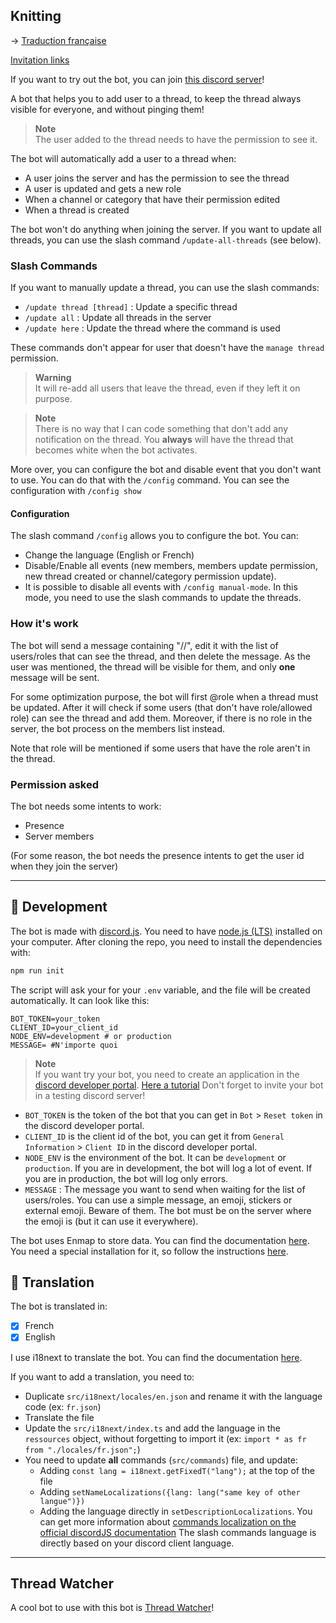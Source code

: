 ## Knitting

→  [Traduction française](README_FR.md)

[Invitation links](https://discord.com/api/oauth2/authorize?client_id=1101559076086886500&permissions=292057785360&scope=bot)

If you want to try out the bot, you can join [this discord server](https://discord.gg/TWjfz2yTSA)!

A bot that helps you to add user to a thread, to keep the thread always visible for everyone, and without pinging them!  

> **Note**  
> The user added to the thread needs to have the permission to see it.  

The bot will automatically add a user to a thread when: 
- A user joins the server and has the permission to see the thread
- A user is updated and gets a new role
- When a channel or category that have their permission edited
- When a thread is created

The bot won't do anything when joining the server. If you want to update all threads, you can use the slash command `/update-all-threads` (see below).

### Slash Commands

If you want to manually update a thread, you can use the slash commands: 
- `/update thread [thread]` : Update a specific thread
- `/update all` : Update all threads in the server
- `/update here` : Update the thread where the command is used

These commands don't appear for user that doesn't have the `manage thread` permission.

> **Warning**  
> It will re-add all users that leave the thread, even if they left it on purpose.

> **Note**  
> There is no way that I can code something that don't add any notification on the thread.
> You **always** will have the thread that becomes white when the bot activates. 

More over, you can configure the bot and disable event that you don't want to use. You can do that with the `/config` command. You can see the configuration with `/config show`

#### Configuration 

The slash command `/config` allows you to configure the bot. You can: 
- Change the language (English or French)
- Disable/Enable all events (new members, members update permission, new thread created or channel/category permission update).
- It is possible to disable all events with `/config manual-mode`. In this mode, you need to use the slash commands to update the threads.

### How it's work

The bot will send a message containing "//", edit it with the list of users/roles that can see the thread, and then delete the message. As the user was mentioned, the thread will be visible for them, and only **one** message will be sent.

For some optimization purpose, the bot will first @role when a thread must be updated. After it will check if some users (that don't have role/allowed role) can see the thread and add them.
Moreover, if there is no role in the server, the bot process on the members list instead.

Note that role will be mentioned if some users that have the role aren't in the thread. 

### Permission asked

The bot needs some intents to work:
- Presence
- Server members

(For some reason, the bot needs the presence intents to get the user id when they join the server)

---

## 🤖 Development 

The bot is made with [discord.js](https://discord.js.org/#/). You need to have [node.js (LTS)](https://nodejs.org/en/) installed on your computer.
After cloning the repo, you need to install the dependencies with:
```bash
npm run init
```

The script will ask your for your `.env` variable, and the file will be created automatically.
It can look like this:
```dotenv
BOT_TOKEN=your_token
CLIENT_ID=your_client_id
NODE_ENV=development # or production
MESSAGE= #N'importe quoi
```

> **Note**  
> If you want try your bot, you need to create an application in the [discord developer portal](https://discord.com/developers/applications). 
> [Here a tutorial](https://github.com/reactiflux/discord-irc/wiki/Creating-a-discord-bot-&-getting-a-token)
> Don't forget to invite your bot in a testing discord server!

- `BOT_TOKEN` is the token of the bot that you can get in `Bot` > `Reset token` in the discord developer portal.
- `CLIENT_ID` is the client id of the bot, you can get it from `General Information` > `Client ID` in the discord developer portal.
- `NODE_ENV` is the environment of the bot. It can be `development` or `production`. If you are in development, the bot will log a lot of event. If you are in production, the bot will log only errors.
- `MESSAGE` : The message you want to send when waiting for the list of users/roles. You can use a simple message, an emoji, stickers or external emoji. Beware of them. The bot must be on the server where the emoji is (but it can use it everywhere).


The bot uses Enmap to store data. You can find the documentation [here](https://enmap.evie.dev/). You need a special installation for it, so follow the instructions [here](https://enmap.evie.dev/install). 

## 🎼 Translation 

The bot is translated in:
- [x] French
- [x] English

I use i18next to translate the bot. You can find the documentation [here](https://www.i18next.com/).

If you want to add a translation, you need to:
- Duplicate `src/i18next/locales/en.json` and rename it with the language code (ex: `fr.json`)
- Translate the file
- Update the `src/i18next/index.ts` and add the language in the `ressources` object, without forgetting to import it (ex: `import * as fr from "./locales/fr.json";`)
- You need to update **all** commands (`src/commands`) file, and update:
    - Adding `const lang = i18next.getFixedT("lang");` at the top of the file
    - Adding `setNameLocalizations({lang: lang("same key of other langue")})` 
    - Adding the language directly in `setDescriptionLocalizations`.
  You can get more information about [commands localization on the official discordJS documentation](https://discordjs.guide/slash-commands/advanced-creation.html#localizations)
  The slash commands language is directly based on your discord client language.

---

## Thread Watcher

A cool bot to use with this bot is [Thread Watcher](https://threadwatcher.xyz/)!
